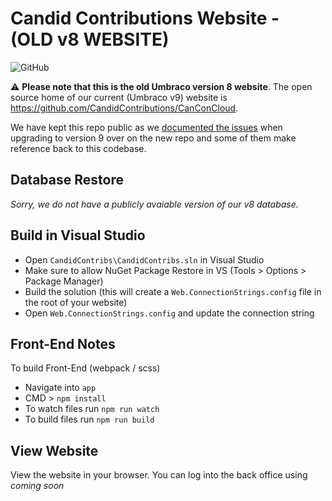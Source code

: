 # Candid Contributions Website - (OLD v8 WEBSITE)

![GitHub](https://img.shields.io/github/license/candidcontributions/Candid-Contribs-Web)

:warning: **Please note that this is the old Umbraco version 8 website**. The open source home of our current (Umbraco v9) website is https://github.com/CandidContributions/CanConCloud.

We have kept this repo public as we [documented the issues](https://github.com/CandidContributions/CanConCloud/issues/1) when upgrading to version 9 over on the new repo and some of them make reference back to this codebase.

## Database Restore

*Sorry, we do not have a publicly avaiable version of our v8 database.*

## Build in Visual Studio

* Open `CandidContribs\CandidContribs.sln` in Visual Studio
* Make sure to allow NuGet Package Restore in VS (Tools > Options > Package Manager)
* Build the solution (this will create a `Web.ConnectionStrings.config` file in the root of your website)
* Open `Web.ConnectionStrings.config` and update the connection string

## Front-End Notes

To build Front-End (webpack / scss)

* Navigate into `app`
* CMD > `npm install`
* To watch files run `npm run watch`
* To build files run `npm run build`

## View Website

View the website in your browser. You can log into the back office using <i>coming soon</i>
